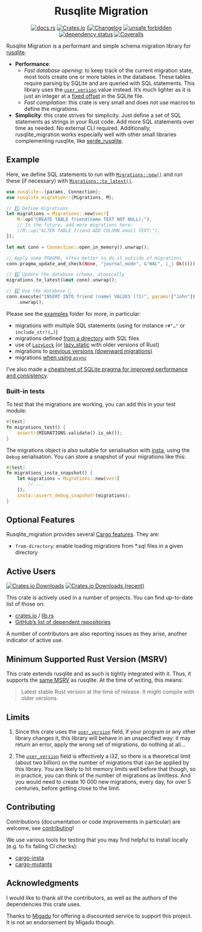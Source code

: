 <!-- insert
---
title: "Rusqlite Migration"
date: 2021-08-21T15:32:05
description: "↕️ Simple database schema migration library for rusqlite, written with performance in mind."
aliases:
- /rusqlite-migration
tags:
- Rust
- SQLite
- Library
---
end_insert -->

<!-- remove -->
<div align="center">

# Rusqlite Migration
<!-- end_remove -->

<!-- insert
{{< github_badge >}}

{{< rawhtml >}}
<div class="badges">
{{< /rawhtml >}}
end_insert -->

[![docs.rs](https://img.shields.io/docsrs/rusqlite_migration)][docs]
[![Crates.io](https://img.shields.io/crates/v/rusqlite_migration)][cio]
[(![Changelog](https://img.shields.io/badge/-Changelog-purple)][changelog]
[![unsafe forbidden](https://img.shields.io/badge/unsafe-forbidden-success.svg)][safety-dance]
[![dependency status](https://deps.rs/crate/rusqlite_migration/latest/status.svg)][deps]
[![Coveralls](https://img.shields.io/coverallsCoverage/github/cljoly/rusqlite_migration)][coveralls]

<!-- insert
{{< rawhtml >}}
end_insert -->
</div>
<!-- insert
{{< /rawhtml >}}
end_insert -->

<!-- rustdoc start -->

Rusqlite Migration is a performant and simple schema migration library for [rusqlite](https://crates.io/crates/rusqlite).

* **Performance**:
    * *Fast database opening*: to keep track of the current migration state, most tools create one or more tables in the database. These tables require parsing by SQLite and are queried with SQL statements. This library uses the [`user_version`][uv] value instead. It’s much lighter as it is just an integer at a [fixed offset][uv_offset] in the SQLite file.
    * *Fast compilation*: this crate is very small and does not use macros to define the migrations.
* **Simplicity**: this crate strives for simplicity. Just define a set of SQL statements as strings in your Rust code. Add more SQL statements over time as needed. No external CLI required. Additionally, rusqlite_migration works especially well with other small libraries complementing rusqlite, like [serde_rusqlite][].

## Example

Here, we define SQL statements to run with [`Migrations::new()`][migrations_new] and run these (if necessary) with [`Migrations::to_latest()`][migrations_to_latest].

[migrations_new]: https://docs.rs/rusqlite_migration/latest/rusqlite_migration/struct.Migrations.html#method.new
[migrations_to_latest]: https://docs.rs/rusqlite_migration/latest/rusqlite_migration/struct.Migrations.html#method.to_latest

``` rust
use rusqlite::{params, Connection};
use rusqlite_migration::{Migrations, M};

// 1️⃣ Define migrations
let migrations = Migrations::new(vec![
    M::up("CREATE TABLE friend(name TEXT NOT NULL);"),
    // In the future, add more migrations here:
    //M::up("ALTER TABLE friend ADD COLUMN email TEXT;"),
]);

let mut conn = Connection::open_in_memory().unwrap();

// Apply some PRAGMA, often better to do it outside of migrations
conn.pragma_update_and_check(None, "journal_mode", &"WAL", |_| Ok(())).unwrap();

// 2️⃣ Update the database schema, atomically
migrations.to_latest(&mut conn).unwrap();

// 3️⃣ Use the database 🥳
conn.execute("INSERT INTO friend (name) VALUES (?1)", params!["John"])
    .unwrap();
```

Please see the [examples](https://github.com/cljoly/rusqlite_migrate/tree/master/examples) folder for more, in particular:
- migrations with multiple SQL statements (using for instance `r#"…"` or `include_str!(…)`)
- migrations defined [from a directory][from_dir] with SQL files
- use of [`LazyLock`][lazy_lock] (or [lazy_static][] with older versions of Rust)
- migrations to [previous versions (downward migrations)][generic_example]
- migrations [when using `async`][quick_start_async]

I’ve also made a [cheatsheet of SQLite pragma for improved performance and consistency][cheat].

### Built-in tests

To test that the migrations are working, you can add this in your test module:

``` rust
#[test]
fn migrations_test() {
    assert!(MIGRATIONS.validate().is_ok());
}
```

The migrations object is also suitable for serialisation with [insta][], using the `Debug` serialisation. You can store a snapshot of your migrations like this:

```rust
#[test]
fn migrations_insta_snapshot() {
    let migrations = Migrations::new(vec![
        // ...
    ]);
    insta::assert_debug_snapshot!(migrations);
}
```

[insta]: https://insta.rs/

## Optional Features

Rusqlite_migration provides several [Cargo features][cargo_features]. They are:

* `from-directory`: enable loading migrations from *.sql files in a given directory

[cargo_features]: https://doc.rust-lang.org/cargo/reference/manifest.html#the-features-section

## Active Users

<!-- insert
{{< rawhtml >}}
<div class="badges">
{{< /rawhtml >}}
end_insert -->

[![Crates.io Downloads](https://img.shields.io/crates/d/rusqlite_migration?style=social)][cio] [![Crates.io Downloads (recent)](https://img.shields.io/crates/dr/rusqlite_migration?style=social)][cio]

<!-- insert
{{< rawhtml >}}
</div>
{{< /rawhtml >}}
end_insert -->

This crate is actively used in a number of projects. You can find up-to-date list of those on:

* [crates.io][cio_reverse] / [lib.rs][lrs_reverse]
* [GitHub’s list of dependent repositories][gh_reverse]

A number of contributors are also reporting issues as they arise, another indicator of active use.

## Minimum Supported Rust Version (MSRV)

This crate extends rusqlite and as such is tightly integrated with it. Thus, it supports the [same MSRV][msrv] as rusqlite. At the time of writing, this means:

> Latest stable Rust version at the time of release. It might compile with older versions.

## Limits

1. Since this crate uses the [`user_version`][uv_offset] field, if your program or any other library changes it, this library will behave in an unspecified way: it may return an error, apply the wrong set of migrations, do nothing at all...

1. The [`user_version`][uv_offset] field is effectively a i32, so there is a theoretical limit (about two billion) on the number of migrations that can be applied by this library. You are likely to hit memory limits well before that though, so in practice, you can think of the number of migrations as limitless. And you would need to create 10 000 new migrations, every day, for over 5 centuries, before getting close to the limit.

## Contributing

Contributions (documentation or code improvements in particular) are welcome, see [contributing][]!

We use various tools for testing that you may find helpful to install locally (e.g. to fix failing CI checks):
* [cargo-insta][]
* [cargo-mutants][]

## Acknowledgments

I would like to thank all the contributors, as well as the authors of the dependencies this crate uses.

Thanks to [Migadu](https://www.migadu.com/) for offering a discounted service to support this project. It is not an endorsement by Migadu though.

[deps]: https://deps.rs/crate/rusqlite_migration
[changelog]: https://cj.rs/rusqlite_migration/changelog
[coveralls]: https://coveralls.io/github/cljoly/rusqlite_migration
[safety-dance]: https://github.com/rust-secure-code/safety-dance/
[cio]: https://crates.io/crates/rusqlite_migration
[cio_reverse]: https://crates.io/crates/rusqlite_migration/reverse_dependencies
[lazy_lock]: https://doc.rust-lang.org/std/sync/struct.LazyLock.html
[lrs_reverse]: https://lib.rs/crates/rusqlite_migration/rev
[gh_reverse]: https://github.com/cljoly/rusqlite_migration/network/dependents?dependent_type=REPOSITORY
[contributing]: https://cj.rs/docs/contribute/
[diesel_migrations]: https://crates.io/crates/diesel_migrations
[pgfine]: https://crates.io/crates/pgfine
[movine]: https://crates.io/crates/movine
[uv]: https://sqlite.org/pragma.html#pragma_user_version
[uv_offset]: https://www.sqlite.org/fileformat.html#user_version_number
[serde_rusqlite]: https://crates.io/crates/serde_rusqlite
[cargo-insta]: https://crates.io/crates/cargo-insta
[cargo-mutants]: https://mutants.rs/installation.html
[cheat]: https://cj.rs/blog/sqlite-pragma-cheatsheet-for-performance-and-consistency/
[docs]: https://docs.rs/rusqlite_migration
[msrv]: https://github.com/rusqlite/rusqlite?tab=readme-ov-file#minimum-supported-rust-version-msrv
[from_dir]: https://github.com/cljoly/rusqlite_migration/tree/master/examples/from-directory
[lazy_static]: https://github.com/cljoly/rusqlite_migration/blob/f3d19847065b890efe73c27393b2980d1571f871/examples/simple/src/main.rs#L18
[generic_example]: https://github.com/cljoly/rusqlite_migration/blob/master/examples/simple/src/main.rs
[quick_start_async]: https://github.com/cljoly/rusqlite_migration/blob/master/examples/async/src/main.rs
